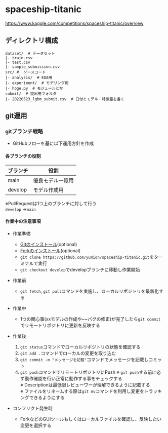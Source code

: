 # spaceship-titanic
https://www.kaggle.com/competitions/spaceship-titanic/overview

## ディレクトリ構成
```
dataset/  # データセット
|- train.csv
|- test.csv
|- sample_submission.csv
src/ #  ソースコード
|- analysis/  # EDA用
|- experiment/  # モデリング用
|- hoge.py  # モジュールとか
submit/  # 提出用フォルダ
|- 20220523_lgbm_submit.csv  # 日付とモデル・特徴量を書く
```

## git運用
### gitブランチ戦略
- GitHubフローを基に以下運用方針を作成

#### 各ブランチの役割
|ブランチ|役割|
|---|---|
|main|優良モデル一覧用|
|develop|モデル作成用|

※PullRequestは1つ上のブランチに対して行う  
`develop` →`main`

#### 作業中の注意事項
- 作業準備
  - [Gitのインストール](https://gitforwindows.org/)(optional)
  - [Forkのインストール](https://git-fork.com/)(optional)
  - `git clone https://github.com/yumion/spaceship-titanic.git`をターミナルで実行
  - `git checkout develop`でdevelopブランチに移動し作業開始
- 作業前
  - `git fetch`, `git pull`コマンドを実施し、ローカルリポジトリを最新化する
- 作業中
  - 1つの関心事(xxモデルの作成や~~バグの修正)が完了したら`git commit`でリモートリポジトリに更新を反映する
- 作業後
  1. `git status`コマンドでローカルリポジトリの状態を確認する
  1. `git add .`コマンドでローカルの変更を取り込む
  1. `git commit -m "メッセージを記載"`コマンドでメッセージを記載しコミット
  1. `git push`コマンドでリモートリポジトリにPush
  ※ `git push`する前に必ず動作確認を行い正常に動作する事をチェックする  
  ※ Descriptionは最低限レビューワーが理解できるように記載する  
  ※ ファイルをリネームする際は`git mv`コマンドを利用し変更をトラッキングできるようにする  

- コンフリクト発生時
  - ForkなどのGUIツールもしくはローカルファイルを確認し、反映したい変更を選択する